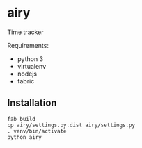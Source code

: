 airy
====

Time tracker

Requirements:
* python 3
* virtualenv
* nodejs
* fabric

Installation
----

```
fab build
cp airy/settings.py.dist airy/settings.py
. venv/bin/activate
python airy
```
